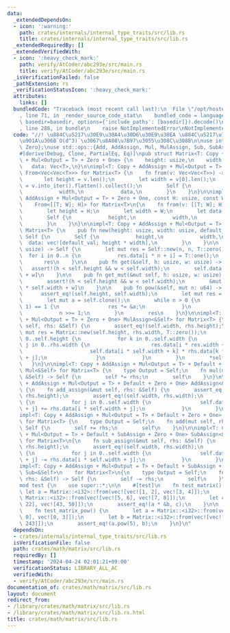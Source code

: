 ```yaml
---
data:
  _extendedDependsOn:
  - icon: ':warning:'
    path: crates/internals/internal_type_traits/src/lib.rs
    title: crates/internals/internal_type_traits/src/lib.rs
  _extendedRequiredBy: []
  _extendedVerifiedWith:
  - icon: ':heavy_check_mark:'
    path: verify/AtCoder/abc293e/src/main.rs
    title: verify/AtCoder/abc293e/src/main.rs
  _isVerificationFailed: false
  _pathExtension: rs
  _verificationStatusIcon: ':heavy_check_mark:'
  attributes:
    links: []
  bundledCode: "Traceback (most recent call last):\n  File \"/opt/hostedtoolcache/Python/3.10.14/x64/lib/python3.10/site-packages/onlinejudge_verify/documentation/build.py\"\
    , line 71, in _render_source_code_stat\n    bundled_code = language.bundle(stat.path,\
    \ basedir=basedir, options={'include_paths': [basedir]}).decode()\n  File \"/opt/hostedtoolcache/Python/3.10.14/x64/lib/python3.10/site-packages/onlinejudge_verify/languages/rust.py\"\
    , line 288, in bundle\n    raise NotImplementedError\nNotImplementedError\n"
  code: "//! \u884C\u5217\u30E9\u30A4\u30D6\u30E9\u30EA \u884C\u5217\u7A4D\u306F\u666E\
    \u901A\u306B`O(d^3)`\u3067\u8A08\u7B97\u3055\u308C\u308B\n\nuse internal_type_traits::{One,\
    \ Zero};\nuse std::ops::{Add, AddAssign, Mul, MulAssign, Sub, SubAssign};\n\n\
    #[derive(Debug, Clone, PartialEq, Eq)]\npub struct Matrix<T: Copy + AddAssign\
    \ + Mul<Output = T> + Zero + One> {\n    height: usize,\n    width: usize,\n \
    \   data: Vec<T>,\n}\n\nimpl<T: Copy + AddAssign + Mul<Output = T> + Zero + One>\
    \ From<Vec<Vec<T>>> for Matrix<T> {\n    fn from(v: Vec<Vec<T>>) -> Self {\n \
    \       let height = v.len();\n        let width = v[0].len();\n        let data\
    \ = v.into_iter().flatten().collect();\n        Self {\n            height,\n\
    \            width,\n            data,\n        }\n    }\n}\n\nimpl<T: Copy +\
    \ AddAssign + Mul<Output = T> + Zero + One, const H: usize, const W: usize>\n\
    \    From<[[T; W]; H]> for Matrix<T>\n{\n    fn from(v: [[T; W]; H]) -> Self {\n\
    \        let height = H;\n        let width = W;\n        let data = v.into_iter().flatten().collect();\n\
    \        Self {\n            height,\n            width,\n            data,\n\
    \        }\n    }\n}\n\nimpl<T: Copy + AddAssign + Mul<Output = T> + Zero + One>\
    \ Matrix<T> {\n    pub fn new(height: usize, width: usize, default_val: T) ->\
    \ Self {\n        Self {\n            height,\n            width,\n          \
    \  data: vec![default_val; height * width],\n        }\n    }\n\n    pub fn unit(n:\
    \ usize) -> Self {\n        let mut res = Self::new(n, n, T::zero());\n      \
    \  for i in 0..n {\n            res.data[i * n + i] = T::one();\n        }\n \
    \       res\n    }\n\n    pub fn get(&self, h: usize, w: usize) -> T {\n     \
    \   assert!(h < self.height && w < self.width);\n        self.data[h * self.width\
    \ + w]\n    }\n\n    pub fn get_mut(&mut self, h: usize, w: usize) -> &mut T {\n\
    \        assert!(h < self.height && w < self.width);\n        &mut self.data[h\
    \ * self.width + w]\n    }\n\n    pub fn pow(&self, mut n: u64) -> Self {\n  \
    \      assert_eq!(self.height, self.width);\n        let mut res = Self::unit(self.height);\n\
    \        let mut a = self.clone();\n        while n > 0 {\n            if (n &\
    \ 1) == 1 {\n                res *= &a;\n            }\n            a *= &a.clone();\n\
    \            n >>= 1;\n        }\n        res\n    }\n}\n\nimpl<T: Copy + AddAssign\
    \ + Mul<Output = T> + Zero + One> MulAssign<&Self> for Matrix<T> {\n    fn mul_assign(&mut\
    \ self, rhs: &Self) {\n        assert_eq!(self.width, rhs.height);\n        let\
    \ mut res = Matrix::new(self.height, rhs.width, T::zero());\n        for i in\
    \ 0..self.height {\n            for k in 0..self.width {\n                for\
    \ j in 0..rhs.width {\n                    res.data[i * res.width + j] +=\n  \
    \                      self.data[i * self.width + k] * rhs.data[k * rhs.width\
    \ + j];\n                }\n            }\n        }\n        *self = res;\n \
    \   }\n}\n\nimpl<T: Copy + AddAssign + Mul<Output = T> + Default + Zero + One>\
    \ Mul<&Self> for Matrix<T> {\n    type Output = Self;\n    fn mul(mut self, rhs:\
    \ &Self) -> Self {\n        self *= rhs;\n        self\n    }\n}\n\nimpl<T: Copy\
    \ + AddAssign + Mul<Output = T> + Default + Zero + One> AddAssign<&Self> for Matrix<T>\
    \ {\n    fn add_assign(&mut self, rhs: &Self) {\n        assert_eq!(self.height,\
    \ rhs.height);\n        assert_eq!(self.width, rhs.width);\n        for i in 0..self.height\
    \ {\n            for j in 0..self.width {\n                self.data[i * self.width\
    \ + j] += rhs.data[i * self.width + j];\n            }\n        }\n    }\n}\n\n\
    impl<T: Copy + AddAssign + Mul<Output = T> + Default + Zero + One> Add<&Self>\
    \ for Matrix<T> {\n    type Output = Self;\n    fn add(mut self, rhs: &Self) ->\
    \ Self {\n        self += rhs;\n        self\n    }\n}\n\nimpl<T: Copy + AddAssign\
    \ + Mul<Output = T> + Default + SubAssign + Zero + One> SubAssign<&Self>\n   \
    \ for Matrix<T>\n{\n    fn sub_assign(&mut self, rhs: &Self) {\n        assert_eq!(self.height,\
    \ rhs.height);\n        assert_eq!(self.width, rhs.width);\n        for i in 0..self.height\
    \ {\n            for j in 0..self.width {\n                self.data[i * self.width\
    \ + j] -= rhs.data[i * self.width + j];\n            }\n        }\n    }\n}\n\n\
    impl<T: Copy + AddAssign + Mul<Output = T> + Default + SubAssign + Zero + One>\
    \ Sub<&Self>\n    for Matrix<T>\n{\n    type Output = Self;\n    fn sub(mut self,\
    \ rhs: &Self) -> Self {\n        self -= rhs;\n        self\n    }\n}\n\n#[cfg(test)]\n\
    mod test {\n    use super::*;\n\n    #[test]\n    fn test_matrix() {\n       \
    \ let a = Matrix::<i32>::from(vec![vec![1, 2], vec![3, 4]]);\n        let b =\
    \ Matrix::<i32>::from(vec![vec![5, 6], vec![7, 8]]);\n        let c = Matrix::<i32>::from(vec![vec![19,\
    \ 22], vec![43, 50]]);\n        assert_eq!(a * &b, c);\n    }\n\n    #[test]\n\
    \    fn test_matrix_pow() {\n        let a = Matrix::<i32>::from(vec![vec![2,\
    \ 0], vec![0, 3]]);\n        let b = Matrix::<i32>::from(vec![vec![32, 0], vec![0,\
    \ 243]]);\n        assert_eq!(a.pow(5), b);\n    }\n}\n"
  dependsOn:
  - crates/internals/internal_type_traits/src/lib.rs
  isVerificationFile: false
  path: crates/math/matrix/src/lib.rs
  requiredBy: []
  timestamp: '2024-04-24 02:01:21+09:00'
  verificationStatus: LIBRARY_ALL_AC
  verifiedWith:
  - verify/AtCoder/abc293e/src/main.rs
documentation_of: crates/math/matrix/src/lib.rs
layout: document
redirect_from:
- /library/crates/math/matrix/src/lib.rs
- /library/crates/math/matrix/src/lib.rs.html
title: crates/math/matrix/src/lib.rs
---
```

